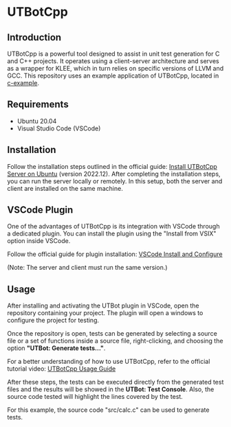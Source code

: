 # UTBotCpp

## Introduction
UTBotCpp is a powerful tool designed to assist in unit test generation for C and C++ projects. It operates using a client-server architecture and serves as a wrapper for KLEE, which in turn relies on specific versions of LLVM and GCC. This repository uses an example application of UTBotCpp, located in [c-example](https://github.com/UnitTestBot/UTBotCpp/tree/main/integration-tests/c-example).

## Requirements
- Ubuntu 20.04
- Visual Studio Code (VSCode)

## Installation
Follow the installation steps outlined in the official guide:
[Install UTBotCpp Server on Ubuntu](https://github.com/UnitTestBot/UTBotCpp/wiki/install-server-on-ubuntu) (version 2022.12). After completing the installation steps, you can run the server locally or remotely. In this setup, both the server and client are installed on the same machine.

## VSCode Plugin
One of the advantages of UTBotCpp is its integration with VSCode through a dedicated plugin. You can install the plugin using the "Install from VSIX" option inside VSCode.

Follow the official guide for plugin installation:
[VSCode Install and Configure](https://github.com/UnitTestBot/UTBotCpp/wiki/vscode-install-and-configure)

(Note: The server and client must run the same version.)

## Usage
After installing and activating the UTBot plugin in VSCode, open the repository containing your project. The plugin will open a windows to configure the project for testing.

Once the repository is open, tests can be generated by selecting a source file or a set of functions inside a source file, right-clicking, and choosing the option **"UTBot: Generate tests..."**.

For a better understanding of how to use UTBotCpp, refer to the official tutorial video:
[UTBotCpp Usage Guide](https://www.youtube.com/watch?v=bDJyWEeYhvk)

After these steps, the tests can be executed directly from the generated test files and the results will be showed in the **UTBot: Test Console**. Also, the source code tested will highlight the lines covered by the test.

For this example, the source code "src/calc.c" can be used to generate tests.

